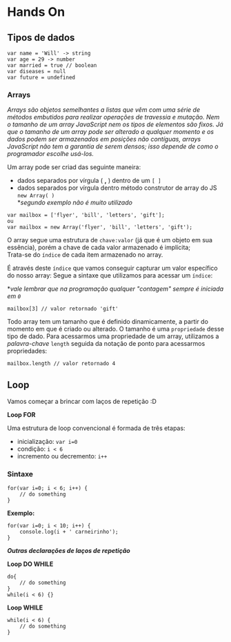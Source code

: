 # Hands On

## Tipos de dados

```
var name = 'Will' -> string
var age = 29 -> number
var married = true // boolean
var diseases = null
var future = undefined
```

### Arrays

*Arrays são objetos semelhantes a listas que vêm com uma série de  métodos embutidos para realizar operações de travessia e mutação. Nem o tamanho de um array JavaScript nem os tipos de elementos são fixos. Já que  o tamanho de um array pode ser alterado a qualquer momento e os dados podem ser armazenados em posições não contíguas, arrays JavaScript não tem a garantia de serem densos; isso depende de como o programador escolhe usá-los.*

Um array pode ser criad das seguinte maneira:
- dados separados por vírgula ( **,** ) dentro de um `[ ]`
- dados separados por vírgula dentro método construtor de array do JS `new Array( )`\
*_segundo exemplo não é muito utilizado_ 

```
var mailbox = ['flyer', 'bill', 'letters', 'gift'];
ou 
var mailbox = new Array('flyer', 'bill', 'letters', 'gift');
```

O array segue uma estrutura de `chave:valor` (já que é um objeto em sua essência), porém a chave de cada valor armazenado é implícita;\
Trata-se do `índice` de cada item armazenado no array.

É através deste `índice` que vamos conseguir capturar um valor específico do nosso array:
Segue a sintaxe que utilizamos para acessar um `índice`:

*_vale lembrar que na programação qualquer "contagem" sempre é iniciada em `0`_

```
mailbox[3] // valor retornado 'gift'
```

Todo array tem um tamanho que é definido dinamicamente, a partir do momento em que é criado ou alterado.
O tamanho é uma `propriedade` desse tipo de dado.
Para acessarmos uma propriedade de um array, utilizamos a _palavra-chave_ `length` seguida da notação de ponto para acessarmos propriedades:

```
mailbox.length // valor retornado 4
```

## Loop

Vamos começar a brincar com laços de repetição :D

**Loop FOR**

Uma estrutura de loop convencional é formada de três etapas:
- inicialização: `var i=0`
- condição: `i < 6`
- incremento ou decremento: `i++`

### Sintaxe
```
for(var i=0; i < 6; i++) {
    // do something
}
```

**Exemplo:**
```
for(var i=0; i < 10; i++) {
    console.log(i + ' carneirinho');
}
```

***Outras declarações de laços de repetição***

**Loop DO WHILE**
```
do{
    // do something
}
while(i < 6) {}
```

**Loop WHILE**
```
while(i < 6) {
    // do something
}
```
